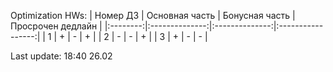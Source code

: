 Optimization HWs:
| Номер ДЗ | Основная часть | Бонусная часть | Просрочен дедлайн |
|:--------:|:--------------:|:--------------:|:-----------------:|
| 1        | +              | -              | +                 |
| 2        | -              | -              | +                 |
| 3        | +              | -              | -                 |

Last update: 18:40 26.02  